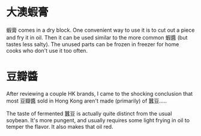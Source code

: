 # 大澳蝦膏

蝦膏 comes in a dry block. One convenient way to use it is to cut out a piece
and fry it in oil. Then it can be used similar to the more common 蝦醬 (but
tastes less salty). The unused parts can be frozen in freezer for home cooks
who don't use it too often.

# 豆瓣醬

After reviewing a couple HK brands, I came to the shocking conclusion that most
豆瓣醬 sold in Hong Kong aren't made (primarily) of 蠶豆.....

The taste of fermented 蠶豆 is actually quite distinct from the usual soybean.
It's more pungent, and usually requires some light frying in oil to temper the
flavor. It also makes that oil red.
